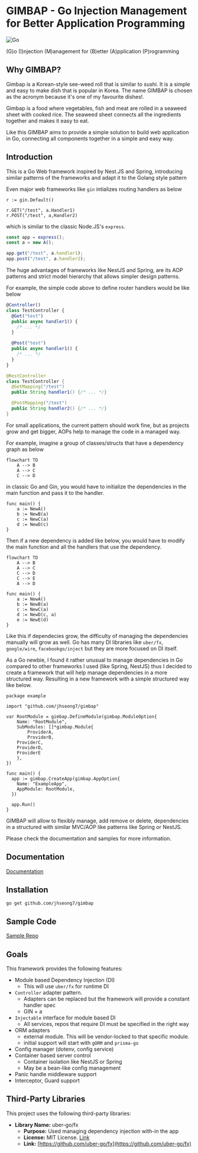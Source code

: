 # GIMBAP - Go Injection Management for Better Application Programming

![Go](https://img.shields.io/badge/go-%2300ADD8.svg?style=for-the-badge&logo=go&logoColor=white)

(G)o
(I)njection
(M)anagement for
(B)etter
(A)pplication
(P)rogramming

## Why GIMBAP?

Gimbap is a Korean-style see-weed roll that is similar to sushi. It is a simple and easy to make dish that is popular in Korea. The name GIMBAP is chosen as the acronym because it's one of my favourite dishes!.

Gimbap is a food where vegetables, fish and meat are rolled in a seaweed sheet with cooked rice. The seaweed sheet connects all the ingredients together and makes it easy to eat.

Like this GIMBAP aims to provide a simple solution to build web application in Go, connecting all components together in a simple and easy way.

## Introduction

This is a Go Web framework inspired by Nest.JS and Spring, introducing similar patterns of the frameworks and adapt it to the Golang style pattern

Even major web frameworks like `gin` intializes routing handlers as below

```golang
r := gin.Default()

r.GET("/test", a.Handler1)
r.POST("/test", a,Handler2)
```

which is similar to the classic Node.JS's `express`.

```js
const app = express();
const a = new A();

app.get("/test", a.handler1);
app.post("/test", a.handler2);
```

The huge advantages of frameworks like NestJS and Spring, are its AOP patterns and strict model hierarchy that allows simpler design patterns.

For example, the simple code above to define router handlers would be like below

```ts
@Controller()
class TestController {
  @Get("test")
  public async handler1() {
    /* ... */
  }

  @Post("test")
  public async handler1() {
    /* ... */
  }
}
```

```java
@RestController
class TestController {
  @GetMapping("/test")
  public String handler1() {/* ... */}

  @PostMapping("/test")
  public String handler2() {/* ... */}
}
```

For small applications, the current pattern should work fine, but as projects grow and get bigger, AOPs help to manage the code in a managed way.

For example, imagine a group of classes/structs that have a dependency graph as below

```mermaid
flowchart TD
    A --> B
    A --> C
    C --> D
```

in classic Go and Gin, you would have to initialize the dependencies in the main function and pass it to the handler.

```golang
func main() {
    a := NewA()
    b := NewB(a)
    c := NewC(a)
    d := NewD(c)
}
```

Then if a new dependency is added like below, you would have to modify the main function and all the handlers that use the dependency.

```mermaid
flowchart TD
    A --> B
    A --> C
    C --> D
    C --> E
    A --> D
```

```golang
func main() {
    a := NewA()
    b := NewB(a)
    c := NewC(a)
    d := NewD(c, a)
    e := NewE(d)
}
```

Like this if dependecies grow, the difficulty of managing the dependencies manually will grow as well. Go has many DI libraries like `uber/fx`, `google/wire`, `facebookgo/inject` but they are more focused on DI itself.

As a Go newbie, I found it rather unusual to manage dependencies in Go compared to other frameworks I used (like Spring, NestJS) thus I decided to create a framework that will help manage dependencies in a more structured way. Resulting in a new framework with a simple structured way like below.

```golang
package example

import "github.com/jhseong7/gimbap"

var RootModule = gimbap.DefineModule(gimbap.ModuleOption{
	Name: "RootModule",
	SubModules: []*gimbap.Module{
		ProviderA,
		ProviderB,
    ProviderC,
    ProviderD,
    ProviderE
	},
})

func main() {
  app := gimbap.CreateApp(gimbap.AppOption{
    Name: "ExampleApp",
    AppModule: RootModule,
  })

  app.Run()
}
```

GIMBAP will allow to flexibly manage, add remove or delete, dependencies in a structured with similar MVC/AOP like patterns like Spring or NestJS.

Please check the documentation and samples for more information.

## Documentation

[Documentation](doc/documentation.md)

## Installation

```shell
go get github.com/jhseong7/gimbap
```

## Sample Code

[Sample Repo](https://github.com/jhseong7/gimbap-sample)

## Goals

This framework provides the following features:

- Module based Dependency Injection (DI)
  - This will use `uber/fx` for runtime DI
- `Controller` adapter pattern.
  - Adapters can be replaced but the framework will provide a constant handler spec
  - GIN + a
- `Injectable` interface for module based DI
  - All services, repos that require DI must be specified in the right way
- ORM adapters
  - external module. This will be vendor-locked to that specific module.
  - initial support will start with `gORM` and `prisma-go`
- Config manager (dotenv, config service)
- Container based server control
  - Container isolation like NestJS or Spring
  - May be a bean-like config management
- Panic handle middleware support
- Interceptor, Guard support

## Third-Party Libraries

This project uses the following third-party libraries:

- **Library Name:** uber-go/fx
  - **Purpose:** Used managing dependency injection with-in the app
  - **License:** MIT License. [Link](https://github.com/uber-go/fx/blob/master/LICENSE)
  - **Link:** [https://github.com/uber-go/fx](https://github.com/uber-go/fx)
